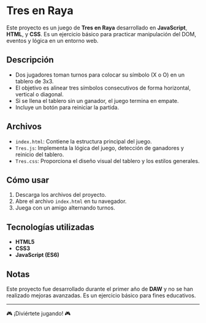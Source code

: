# Tres en Raya

Este proyecto es un juego de **Tres en Raya** desarrollado en **JavaScript**, **HTML**, y **CSS**. Es un ejercicio básico para practicar manipulación del DOM, eventos y lógica en un entorno web.

## Descripción

- Dos jugadores toman turnos para colocar su símbolo (X o O) en un tablero de 3x3.
- El objetivo es alinear tres símbolos consecutivos de forma horizontal, vertical o diagonal.
- Si se llena el tablero sin un ganador, el juego termina en empate.
- Incluye un botón para reiniciar la partida.

## Archivos

- `index.html`: Contiene la estructura principal del juego.
- `Tres.js`: Implementa la lógica del juego, detección de ganadores y reinicio del tablero.
- `Tres.css`: Proporciona el diseño visual del tablero y los estilos generales.

## Cómo usar

1. Descarga los archivos del proyecto.
2. Abre el archivo `index.html` en tu navegador.
3. Juega con un amigo alternando turnos.

## Tecnologías utilizadas

- **HTML5**
- **CSS3**
- **JavaScript (ES6)**

## Notas

Este proyecto fue desarrollado durante el primer año de **DAW** y no se han realizado mejoras avanzadas. Es un ejercicio básico para fines educativos.

---

🎮 ¡Diviértete jugando! 🎮
